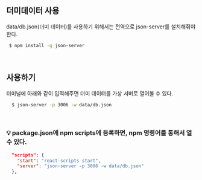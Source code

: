 ## 더미데이터 사용

data/db.json(더미 데이터)를 사용하기 위해서는 전역으로 json-server를 설치해줘야한다.

```bash
 $ npm install -g json-server
```

<br>

## 사용하기

터미널에 아래와 같이 입력해주면 더미 데이터를 가상 서버로 열어볼 수 있다.

```bash
  $ json-server -p 3006 -w data/db.json
```

<br>

### 💡 package.json에 npm scripts에 등록하면, npm 명령어를 통해서 열 수 있다.

```json
  "scripts": {
    "start": "react-scripts start",
    "server": "json-server -p 3006 -w data/db.json"
  },
```
